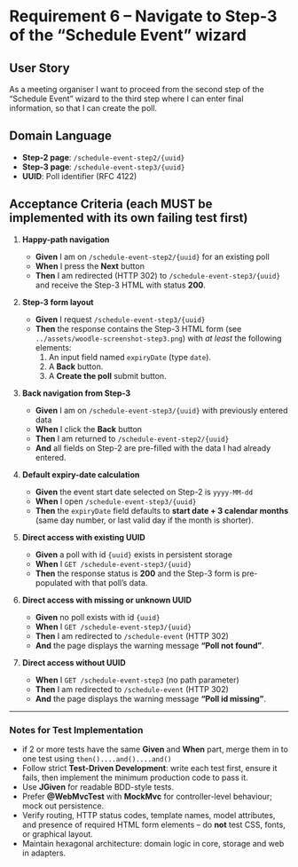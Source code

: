 # Requirement 6 – Navigate to Step-3 of the “Schedule Event” wizard

## User Story
As a meeting organiser I want to proceed from the second step of the “Schedule Event” wizard to the third step where I can enter final information, so that I can create the poll.

## Domain Language
- **Step-2 page**: `/schedule-event-step2/{uuid}`
- **Step-3 page**: `/schedule-event-step3/{uuid}`
- **UUID**: Poll identifier (RFC 4122)

## Acceptance Criteria (each MUST be implemented with its own failing test first)

1. **Happy-path navigation**
   - **Given** I am on `/schedule-event-step2/{uuid}` for an existing poll
   - **When** I press the **Next** button
   - **Then** I am redirected (HTTP 302) to `/schedule-event-step3/{uuid}` and receive the Step-3 HTML with status **200**.

2. **Step-3 form layout**
   - **Given** I request `/schedule-event-step3/{uuid}`
   - **Then** the response contains the Step-3 HTML form (see `../assets/woodle-screenshot-step3.png`) with _at least_ the following elements:
     1. An input field named `expiryDate` (type `date`).
     2. A **Back** button.
     3. A **Create the poll** submit button.

3. **Back navigation from Step-3**
   - **Given** I am on `/schedule-event-step3/{uuid}` with previously entered data
   - **When** I click the **Back** button
   - **Then** I am returned to `/schedule-event-step2/{uuid}`
   - **And** all fields on Step-2 are pre-filled with the data I had already entered.

4. **Default expiry-date calculation**
   - **Given** the event start date selected on Step-2 is `yyyy-MM-dd`
   - **When** I open `/schedule-event-step3/{uuid}`
   - **Then** the `expiryDate` field defaults to **start date + 3 calendar months** (same day number, or last valid day if the month is shorter).

5. **Direct access with existing UUID**
   - **Given** a poll with id `{uuid}` exists in persistent storage
   - **When** I `GET /schedule-event-step3/{uuid}`
   - **Then** the response status is **200** and the Step-3 form is pre-populated with that poll’s data.

6. **Direct access with missing or unknown UUID**
   - **Given** no poll exists with id `{uuid}`
   - **When** I `GET /schedule-event-step3/{uuid}`
   - **Then** I am redirected to `/schedule-event` (HTTP 302)
   - **And** the page displays the warning message **“Poll not found”**.

7. **Direct access without UUID**
   - **When** I `GET /schedule-event-step3` (no path parameter)
   - **Then** I am redirected to `/schedule-event` (HTTP 302)
   - **And** the page displays the warning message **“Poll id missing”**.

---

### Notes for Test Implementation
- if 2 or more tests have the same **Given** and **When** part, merge them in to one test using `then()....and()....and()`
- Follow strict **Test-Driven Development**: write each test first, ensure it fails, then implement the minimum production code to pass it.
- Use **JGiven** for readable BDD-style tests.
- Prefer **@WebMvcTest** with **MockMvc** for controller-level behaviour; mock out persistence.
- Verify routing, HTTP status codes, template names, model attributes, and presence of required HTML form elements – do **not** test CSS, fonts, or graphical layout.
- Maintain hexagonal architecture: domain logic in core, storage and web in adapters. 